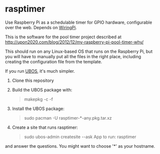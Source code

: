 rasptimer
=========

Use Raspberry Pi as a schedulable timer for GPIO hardware, configurable over the web.
Depends on [WiringPi](http://wiringpi.com/).

This is the software for the pool timer project described at
http://upon2020.com/blog/2012/12/my-raspberry-pi-pool-timer-why/

This should run on any Linux-based OS that runs on the Raspberry Pi, but you will
have to manually put all the files in the right place, including creating the
configuration file from the template.

If you run [UBOS](http://ubos.net/), it's much simpler.

1. Clone this repository
2. Build the UBOS package with:

    > makepkg -c -f

3. Install the UBOS package:

    > sudo pacman -U rasptimer-*-any.pkg.tar.xz

4. Create a site that runs rasptimer:

    > sudo ubos-admin createsite --ask
    App to run: rasptimer

and answer the questions. You might want to choose '*' as your hostname.
